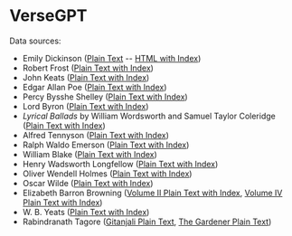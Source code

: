 # VerseGPT

Data sources:
* Emily Dickinson ([Plain Text](https://www.gutenberg.org/cache/epub/12242/pg12242.txt) -- [HTML with Index](https://www.gutenberg.org/cache/epub/12242/pg12242-images.html))
* Robert Frost ([Plain Text with Index](https://www.gutenberg.org/cache/epub/59824/pg59824-images.html))
* John Keats ([Plain Text with Index](https://www.gutenberg.org/cache/epub/23684/pg23684.txt))
* Edgar Allan Poe ([Plain Text with Index](https://www.gutenberg.org/files/50852/50852-0.txt))
* Percy Bysshe Shelley ([Plain Text with Index](https://www.gutenberg.org/cache/epub/4800/pg4800.txt))
* Lord Byron ([Plain Text with Index](https://www.gutenberg.org/cache/epub/8861/pg8861.txt))
* *Lyrical Ballads* by William Wordsworth and Samuel Taylor Coleridge ([Plain Text with Index](https://www.gutenberg.org/files/9622/9622-0.txt))
* Alfred Tennyson ([Plain Text with Index](https://www.gutenberg.org/files/56913/56913-0.txt))
* Ralph Waldo Emerson ([Plain Text with Index](https://www.gutenberg.org/cache/epub/12843/pg12843.txt))
* William Blake ([Plain Text with Index](https://www.gutenberg.org/cache/epub/574/pg574.txt))
* Henry Wadsworth Longfellow ([Plain Text with Index](https://www.gutenberg.org/cache/epub/25153/pg25153.txt))
* Oliver Wendell Holmes ([Plain Text with Index](https://www.gutenberg.org/cache/epub/7400/pg7400.txt))
* Oscar Wilde ([Plain Text with Index](https://www.gutenberg.org/files/1057/1057-0.txt))
* Elizabeth Barron Browning ([Volume II Plain Text with Index](https://www.gutenberg.org/cache/epub/33363/pg33363.txt), [Volume IV Plain Text with Index](https://www.gutenberg.org/cache/epub/31015/pg31015.txt))
* W. B. Yeats ([Plain Text with Index](https://www.gutenberg.org/cache/epub/38877/pg38877.txt))
* Rabindranath Tagore ([Gitanjali Plain Text](https://www.gutenberg.org/cache/epub/7164/pg7164.txt), [The Gardener Plain Text](https://www.gutenberg.org/ebooks/6686))
